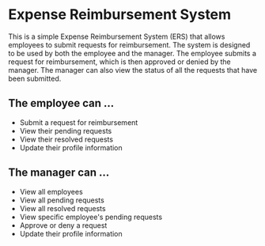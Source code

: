 # Expense Reimbursement System

This is a simple Expense Reimbursement System (ERS) that allows employees to submit requests for reimbursement. The system is designed to be used by both the employee and the manager. The employee submits a request for reimbursement, which is then approved or denied by the manager. The manager can also view the status of all the requests that have been submitted.

## The employee can ...

- Submit a request for reimbursement
- View their pending requests
- View their resolved requests
- Update their profile information

## The manager can ...

- View all employees
- View all pending requests
- View all resolved requests
- View specific employee's pending requests
- Approve or deny a request
- Update their profile information
